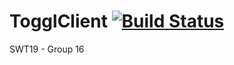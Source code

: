 # TogglClient [![Build Status][travis_badge]][travis_url]
SWT19 - Group 16



<!-- References -->
[travis_badge]: https://travis-ci.org/hpi-swa-teaching/TogglClient.svg?branch=master
[travis_url]: https://travis-ci.org/hpi-swa-teaching/TogglClient
